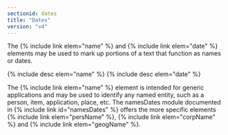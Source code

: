 ```yaml
---
sectionid: dates
title: "Dates"
version: "v4"
---
```


The {% include link elem="name" %} and {% include link elem="date" %} elements may be used to mark up portions of a text that function as names or dates.

{% include desc elem="name" %}
{% include desc elem="date" %}

The {% include link elem="name" %} element is intended for generic applications and may be used to identify any named entity, such as a person, item, application, place, etc. The namesDates module documented in {% include link id="namesDates" %} offers the more specific elements {% include link elem="persName" %}, {% include link elem="corpName" %} and {% include link elem="geogName" %}.
